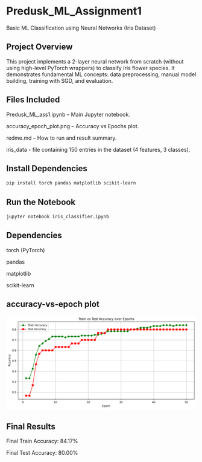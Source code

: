 # Predusk_ML_Assignment1
Basic ML Classification using Neural Networks (Iris Dataset)

## Project Overview
This project implements a 2-layer neural network from scratch (without using high-level PyTorch wrappers) to classify Iris flower species. It demonstrates fundamental ML concepts: data preprocessing, manual model building, training with SGD, and evaluation.

## Files Included

Predusk_ML_ass1.ipynb – Main Jupyter notebook.

accuracy_epoch_plot.png – Accuracy vs Epochs plot.

redme.md – How to run and result summary.

iris_data - file containing 150 entries in the dataset (4 features, 3 classes).

## Install Dependencies

```bash
pip install torch pandas matplotlib scikit-learn
```
## Run the Notebook
```bash
jupyter notebook iris_classifier.ipynb
```
## Dependencies
torch (PyTorch)

pandas

matplotlib

scikit-learn

## accuracy-vs-epoch plot
![Alt Text](accuracy_epoc_plot.png)

## Final Results

Final Train Accuracy: 84.17%

Final Test Accuracy: 80.00%













